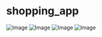 # shopping_app


![Image](Shoppping_App/assets/anh1.png)
![Image](Shoppping_App/assets/anh2.png)
![Image](Shoppping_App/assets/anh3.png)
![Image](Shoppping_App/assets/anh4.png)
